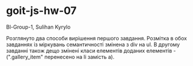 # goit-js-hw-07

Bl-Group-1, Sulihan Kyrylo

Розглянуто два способи вирішення першого завдання. Розмітка в обох завданнях із міркувань
семантичності змінена з div на ul. В другому завданні також дещо змінені класи елементів доданих
елементів - (".gallery_item" перенесено на li замість a).

